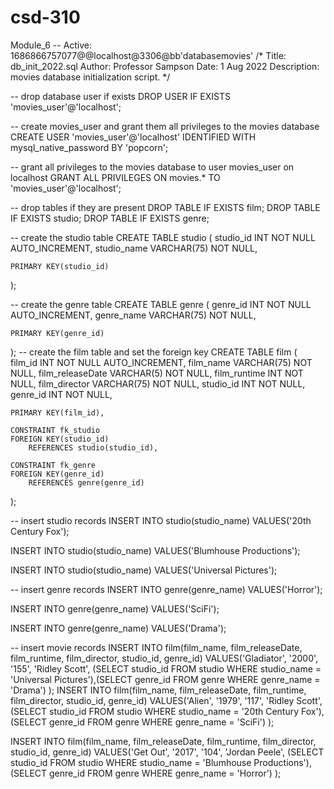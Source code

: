 # csd-310
Module_6
-- Active: 1686866757077@@localhost@3306@bb'databasemovies'
/*
    Title: db_init_2022.sql
    Author: Professor Sampson
    Date: 1 Aug 2022
    Description: movies database initialization script.
*/

-- drop database user if exists 
DROP USER IF EXISTS 'movies_user'@'localhost';


-- create movies_user and grant them all privileges to the movies database 
CREATE USER 'movies_user'@'localhost' IDENTIFIED WITH mysql_native_password BY 'popcorn';

-- grant all privileges to the movies database to user movies_user on localhost 
GRANT ALL PRIVILEGES ON movies.* TO 'movies_user'@'localhost';


-- drop tables if they are present
DROP TABLE IF EXISTS film;
DROP TABLE IF EXISTS studio;
DROP TABLE IF EXISTS genre;


-- create the studio table 
CREATE TABLE studio (
    studio_id     INT             NOT NULL        AUTO_INCREMENT,
    studio_name   VARCHAR(75)     NOT NULL,
     
    PRIMARY KEY(studio_id)
); 

-- create the genre table 
CREATE TABLE genre (
    genre_id     INT             NOT NULL        AUTO_INCREMENT,
    genre_name   VARCHAR(75)     NOT NULL,
     
    PRIMARY KEY(genre_id)
); 
-- create the film table and set the foreign key
CREATE TABLE film (
    film_id   INT             NOT NULL        AUTO_INCREMENT,
    film_name  VARCHAR(75)     NOT NULL,
    film_releaseDate   VARCHAR(5)     NOT NULL,
	film_runtime INT NOT NULL,
	film_director VARCHAR(75) NOT NULL,
	studio_id INT NOT NULL,
	genre_id INT NOT NULL,
	
    
    PRIMARY KEY(film_id),

	CONSTRAINT fk_studio
    FOREIGN KEY(studio_id)
        REFERENCES studio(studio_id),
		
    CONSTRAINT fk_genre
    FOREIGN KEY(genre_id)
        REFERENCES genre(genre_id)	
);


-- insert studio records
INSERT INTO studio(studio_name)
    VALUES('20th Century Fox');

INSERT INTO studio(studio_name)
    VALUES('Blumhouse Productions');
	
INSERT INTO studio(studio_name)
    VALUES('Universal Pictures');
	
-- insert genre records
INSERT INTO genre(genre_name)
    VALUES('Horror');

INSERT INTO genre(genre_name)
    VALUES('SciFi');

INSERT INTO genre(genre_name)
    VALUES('Drama');

-- insert movie records 
	INSERT INTO film(film_name, film_releaseDate, film_runtime, film_director, studio_id, genre_id) 
    VALUES('Gladiator', '2000', '155', 'Ridley Scott', (SELECT studio_id FROM studio WHERE studio_name = 'Universal Pictures'),(SELECT genre_id FROM genre WHERE genre_name = 'Drama') );
INSERT INTO film(film_name, film_releaseDate, film_runtime, film_director, studio_id, genre_id) 
    VALUES('Alien', '1979', '117', 'Ridley Scott', (SELECT studio_id FROM studio WHERE studio_name = '20th Century Fox'),(SELECT genre_id FROM genre WHERE genre_name = 'SciFi') );

INSERT INTO film(film_name, film_releaseDate, film_runtime, film_director, studio_id, genre_id) 
    VALUES('Get Out', '2017', '104', 'Jordan Peele', (SELECT studio_id FROM studio WHERE studio_name = 'Blumhouse Productions'),(SELECT genre_id FROM genre WHERE genre_name = 'Horror') );
